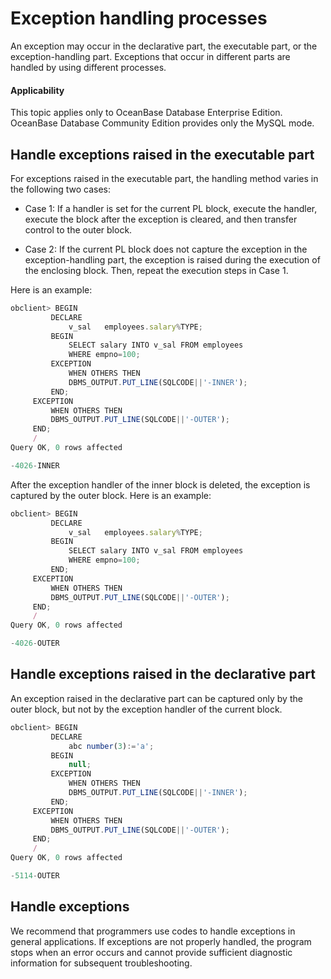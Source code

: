 Exception handling processes
============================

An exception may occur in the declarative part, the executable part, or the exception-handling part. Exceptions that occur in different parts are handled by using different processes.

  <main id="notice" >
    <h4>Applicability</h4>
    <p>This topic applies only to OceanBase Database Enterprise Edition. OceanBase Database Community Edition provides only the MySQL mode. </p>
  </main>

Handle exceptions raised in the executable part
-------------------------------

For exceptions raised in the executable part, the handling method varies in the following two cases:

* Case 1: If a handler is set for the current PL block, execute the handler, execute the block after the exception is cleared, and then transfer control to the outer block.



* Case 2: If the current PL block does not capture the exception in the exception-handling part, the exception is raised during the execution of the enclosing block. Then, repeat the execution steps in Case 1.






Here is an example:

```javascript
obclient> BEGIN
         DECLARE
             v_sal   employees.salary%TYPE;
         BEGIN
             SELECT salary INTO v_sal FROM employees
             WHERE empno=100;
         EXCEPTION
             WHEN OTHERS THEN
             DBMS_OUTPUT.PUT_LINE(SQLCODE||'-INNER');
         END;
     EXCEPTION
         WHEN OTHERS THEN
         DBMS_OUTPUT.PUT_LINE(SQLCODE||'-OUTER');
     END;
     /
Query OK, 0 rows affected

-4026-INNER
```



After the exception handler of the inner block is deleted, the exception is captured by the outer block. Here is an example:

```javascript
obclient> BEGIN
         DECLARE
             v_sal   employees.salary%TYPE;
         BEGIN
             SELECT salary INTO v_sal FROM employees
             WHERE empno=100;
         END;
     EXCEPTION
         WHEN OTHERS THEN
         DBMS_OUTPUT.PUT_LINE(SQLCODE||'-OUTER');
     END;
     /
Query OK, 0 rows affected

-4026-OUTER
```



Handle exceptions raised in the declarative part
-------------------------------

An exception raised in the declarative part can be captured only by the outer block, but not by the exception handler of the current block.

```javascript
obclient> BEGIN
         DECLARE
             abc number(3):='a';
         BEGIN
             null;
         EXCEPTION
             WHEN OTHERS THEN
             DBMS_OUTPUT.PUT_LINE(SQLCODE||'-INNER');
         END;
     EXCEPTION
         WHEN OTHERS THEN
         DBMS_OUTPUT.PUT_LINE(SQLCODE||'-OUTER');
     END;
     /
Query OK, 0 rows affected

-5114-OUTER
```



Handle exceptions
----------------------------

We recommend that programmers use codes to handle exceptions in general applications. If exceptions are not properly handled, the program stops when an error occurs and cannot provide sufficient diagnostic information for subsequent troubleshooting.

